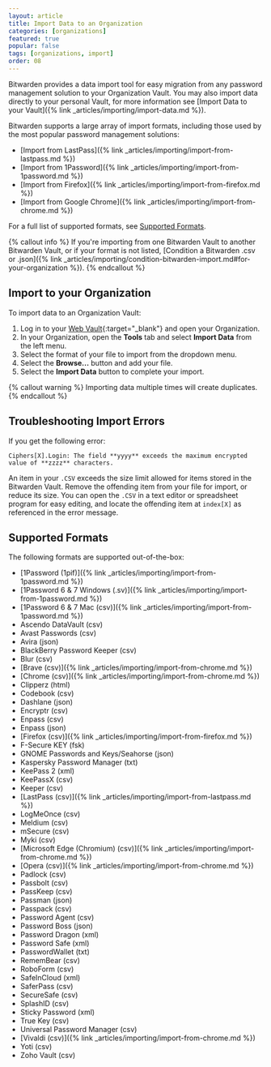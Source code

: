 ```yaml
---
layout: article
title: Import Data to an Organization
categories: [organizations]
featured: true
popular: false
tags: [organizations, import]
order: 08
---
```


Bitwarden provides a data import tool for easy migration from any password management solution to your Organization Vault. You may also import data directly to your personal Vault, for more information see [Import Data to your Vault]({% link _articles/importing/import-data.md %}).

Bitwarden supports a large array of import formats, including those used by the most popular password management solutions:

- [Import from LastPass]({% link _articles/importing/import-from-lastpass.md %})
- [Import from 1Password]({% link _articles/importing/import-from-1password.md %})
- [Import from Firefox]({% link _articles/importing/import-from-firefox.md %})
- [Import from Google Chrome]({% link _articles/importing/import-from-chrome.md %})

For a full list of supported formats, see [Supported Formats](https://bitwarden.com/help/article/import-to-org/#supported-formats).

{% callout info %}
If you're importing from one Bitwarden Vault to another Bitwarden Vault, or if your format is not listed, [Condition a Bitwarden .csv or .json]({% link _articles/importing/condition-bitwarden-import.md#for-your-organization %}).
{% endcallout %}

## Import to your Organization

To import data to an Organization Vault:

1. Log in to your [Web Vault](https://vault.bitwarden.com){:target="\_blank"} and open your Organization.
2. In your Organization, open the **Tools** tab and select **Import Data** from the left menu.
3. Select the format of your file to import from the dropdown menu.
4. Select the **Browse...** button and add your file.
5. Select the **Import Data** button to complete your import.

{% callout warning %}
Importing data multiple times will create duplicates.
{% endcallout %}

## Troubleshooting Import Errors

If you get the following error:

`Ciphers[X].Login: The field **yyyy** exceeds the maximum encrypted value of **zzzz** characters.`

An item in your `.CSV` exceeds the size limit allowed for items stored in the Bitwarden Vault. Remove the offending item from your file for import, or reduce its size. You can open the `.CSV` in a text editor or spreadsheet program for easy editing, and locate the offending item at `index[X]` as referenced in the error message.

## Supported Formats

The following formats are supported out-of-the-box:

- [1Password (1pif)]({% link _articles/importing/import-from-1password.md %})
- [1Password 6 &amp; 7 Windows (.sv)]({% link _articles/importing/import-from-1password.md %})
- [1Password 6 &amp; 7 Mac (csv)]({% link _articles/importing/import-from-1password.md %})
- Ascendo DataVault (csv)
- Avast Passwords (csv)
- Avira (json)
- BlackBerry Password Keeper (csv)
- Blur (csv)
- [Brave (csv)]({% link _articles/importing/import-from-chrome.md %})
- [Chrome (csv)]({% link _articles/importing/import-from-chrome.md %})
- Clipperz (html)
- Codebook (csv)
- Dashlane (json)
- Encryptr (csv)
- Enpass (csv)
- Enpass (json)
- [Firefox (csv)]({% link _articles/importing/import-from-firefox.md %})
- F-Secure KEY (fsk)
- GNOME Passwords and Keys/Seahorse (json)
- Kaspersky Password Manager (txt)
- KeePass 2 (xml)
- KeePassX (csv)
- Keeper (csv)
- [LastPass (csv)]({% link _articles/importing/import-from-lastpass.md %})
- LogMeOnce (csv)
- Meldium (csv)
- mSecure (csv)
- Myki (csv)
- [Microsoft Edge (Chromium) (csv)]({% link _articles/importing/import-from-chrome.md %})
- [Opera (csv)]({% link _articles/importing/import-from-chrome.md %})
- Padlock (csv)
- Passbolt (csv)
- PassKeep (csv)
- Passman (json)
- Passpack (csv)
- Password Agent (csv)
- Password Boss (json)
- Password Dragon (xml)
- Password Safe (xml)
- PasswordWallet (txt)
- RememBear (csv)
- RoboForm (csv)
- SafeInCloud (xml)
- SaferPass (csv)
- SecureSafe (csv)
- SplashID (csv)
- Sticky Password (xml)
- True Key (csv)
- Universal Password Manager (csv)
- [Vivaldi (csv)]({% link _articles/importing/import-from-chrome.md %})
- Yoti (csv)
- Zoho Vault (csv)

